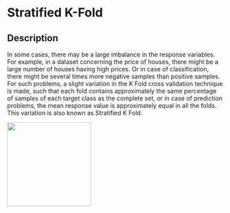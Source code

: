 # Stratified K-Fold

## Description

In some cases, there may be a large imbalance in the response variables.
For example, in a dataset concerning the price of houses, there might be a large number of houses having high prices.
Or in case of classification, there might be several times more negative samples than positive samples.
For such problems, a slight variation in the K Fold cross validation technique is made, such that each fold contains approximately the same percentage of samples of each target class as the complete set, or in case of prediction problems, the mean response value is approximately equal in all the folds.
This variation is also known as Stratified K Fold.

<img src="image1.jpg" style="width:2.027in" />
